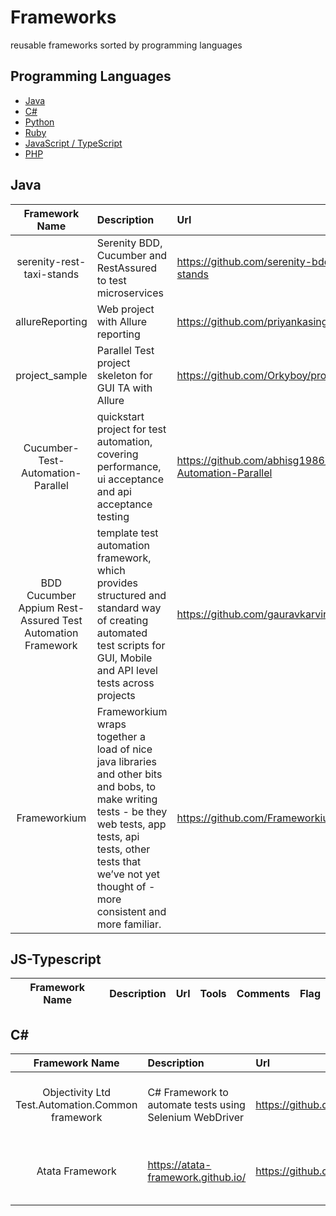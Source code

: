 # Frameworks
reusable frameworks sorted by programming languages


## Programming Languages

- [Java](#java)
- [C#](#C#)
- [Python](#python)
- [Ruby](#ruby)
- [JavaScript / TypeScript](#js-typescript)
- [PHP](#php)


## Java

| Framework Name | Description  | Url  | Tools | Comments |Flag|
|:--------------:|:-------------|:-----|:------|:---------|:---:|
| serenity-rest-taxi-stands | Serenity BDD, Cucumber and RestAssured to test microservices | https://github.com/serenity-bdd/serenity-rest-taxi-stands | Maven Serenity Cucumber RestAPI  | None |![alt text](http://icons.iconarchive.com/icons/custom-icon-design/flatastic-9/256/Flag1-blue-icon.png "Try")|
| allureReporting | Web project with Allure reporting | https://github.com/priyankasingh7/allureReporting | Maven TestNg Allure SeleniumGrid POM TestDataAsYml| None |![alt text](http://icons.iconarchive.com/icons/custom-icon-design/flatastic-9/256/Flag1-green-icon.png "Good")|
| project_sample | Parallel Test project skeleton for GUI TA with Allure | https://github.com/Orkyboy/project_sample | Selenium Cucumber Allure SpringDriverManager | Config and core as multi-module binaries |![alt text](http://icons.iconarchive.com/icons/custom-icon-design/flatastic-9/256/Flag1-orange-icon.png "Maybe")|
| Cucumber-Test-Automation-Parallel | quickstart project for test automation, covering performance, ui acceptance and api acceptance testing | https://github.com/abhisg1986/Cucumber-Test-Automation-Parallel | Selenium Maven Cucumber Spring Jackson Jmeter | Parallel but no config for browser type etc|![alt text](http://icons.iconarchive.com/icons/custom-icon-design/flatastic-9/256/Flag1-orange-icon.png "Maybe")|
| BDD Cucumber Appium Rest-Assured Test Automation Framework | template test automation framework, which provides structured and standard way of creating automated test scripts for GUI, Mobile and API level tests across projects | https://github.com/gauravkarvir/cucumber_testng_java | Selenium TestNG Maven Cucumber Saucelabs Jenkins RestAssured | None|![alt text](http://icons.iconarchive.com/icons/custom-icon-design/flatastic-9/256/Flag1-green-icon.png "Good")|
| Frameworkium |Frameworkium wraps together a load of nice java libraries and other bits and bobs, to make writing tests - be they web tests, app tests, api tests, other tests that we’ve not yet thought of - more consistent and more familiar.| https://github.com/Frameworkium/frameworkium  |https://frameworkium.github.io/frameworkium/#_pages/ACoupleOfCoolThings.md | Good kickstart framework|![alt text](http://icons.iconarchive.com/icons/custom-icon-design/flatastic-9/256/Flag1-green-icon.png "Good")|


## JS-Typescript
| Framework Name | Description  | Url  | Tools | Comments |Flag|
|:--------------:|:-------------|:-----|:------|:---------|:---:|


## C#

| Framework Name | Description  | Url  | Tools | Comments |Flag|
|:--------------:|:-------------|:-----|:------|:---------|:---:|
| Objectivity Ltd Test.Automation.Common framework | C# Framework to automate tests using Selenium WebDriver | https://github.com/ObjectivityLtd/Test.Automation |  MSTest, NUnit or xUNIT framework Specflow | None |![alt text](http://icons.iconarchive.com/icons/custom-icon-design/flatastic-9/256/Flag1-blue-icon.png "Try")|
| Atata Framework | https://atata-framework.github.io/ | https://github.com/atata-framework/atata |  MSTest, NUnit or xUNIT framework Specflow | None |![alt text](http://icons.iconarchive.com/icons/custom-icon-design/flatastic-9/256/Flag1-blue-icon.png "Try")|